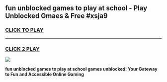 
## fun unblocked games to play at school - Play Unblocked Gmaes & Free #xsja9
<h3>
<a href="https://news.freeplayer.one?title=fun_unblocked_games_to_play_at_school&ref=03M">CLICK TO PLAY</a></h3>
<hr>

<h3>
<a href="https://news.freeplayer.one?title=fun_unblocked_games_to_play_at_school&ref=03M">CLICK 2 PLAY</a>
  
</h3>

<a href="https://news.freeplayer.one?title=fun_unblocked_games_to_play_at_school&ref=03M"><img src="https://clearcache.store/games.png"></a>


**fun unblocked games to play at school games unblocked: Your Gateway to Fun and Accessible Online Gaming**
